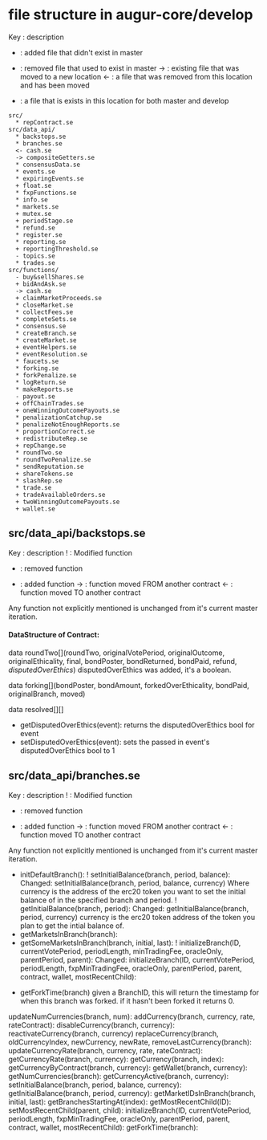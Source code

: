 # file structure in augur-core/develop
Key : description
+   : added file that didn't exist in master
-   : removed file that used to exist in master
->  : existing file that was moved to a new location
<-  : a file that was removed from this location and has been moved
*   : a file that is exists in this location for both master and develop
```
src/
  * repContract.se
src/data_api/
  * backstops.se
  * branches.se
  <- cash.se
  -> compositeGetters.se
  * consensusData.se
  * events.se
  * expiringEvents.se
  + float.se
  * fxpFunctions.se
  * info.se
  * markets.se
  + mutex.se
  + periodStage.se
  * refund.se
  * register.se
  * reporting.se
  + reportingThreshold.se
  - topics.se
  * trades.se
src/functions/
  - buy&sellShares.se
  + bidAndAsk.se
  -> cash.se
  + claimMarketProceeds.se
  * closeMarket.se
  * collectFees.se
  * completeSets.se
  * consensus.se
  * createBranch.se
  * createMarket.se
  + eventHelpers.se
  * eventResolution.se
  * faucets.se
  * forking.se
  * forkPenalize.se
  * logReturn.se
  * makeReports.se
  - payout.se
  + offChainTrades.se
  + oneWinningOutcomePayouts.se
  * penalizationCatchup.se
  * penalizeNotEnoughReports.se
  * proportionCorrect.se
  + redistributeRep.se
  + repChange.se
  * roundTwo.se
  * roundTwoPenalize.se
  * sendReputation.se
  + shareTokens.se
  * slashRep.se
  * trade.se
  + tradeAvailableOrders.se
  + twoWinningOutcomePayouts.se
  + wallet.se
```

## src/data_api/backstops.se
Key : description
!   : Modified function
-   : removed function
+   : added function
->  : function moved FROM another contract
<-  : function moved TO another contract

Any function not explicitly mentioned is unchanged from it's current master iteration.

#### DataStructure of Contract:
data roundTwo[](roundTwo, originalVotePeriod, originalOutcome, originalEthicality, final, bondPoster, bondReturned, bondPaid, refund,  
*disputedOverEthics*)
  disputedOverEthics was added, it's a boolean.

data forking[](bondPoster, bondAmount, forkedOverEthicality, bondPaid, originalBranch, moved)

data resolved[][]

+ getDisputedOverEthics(event):
    returns the disputedOverEthics bool for event
+ setDisputedOverEthics(event):
    sets the passed in event's disputedOverEthics bool to 1

## src/data_api/branches.se
Key : description
!   : Modified function
-   : removed function
+   : added function
->  : function moved FROM another contract
<-  : function moved TO another contract

Any function not explicitly mentioned is unchanged from it's current master iteration.

- initDefaultBranch():
! setInitialBalance(branch, period, balance):
  Changed: setInitialBalance(branch, period, balance, currency) Where currency is the address of the erc20 token you want to set the initial balance of in the specified branch and period.
! getInitialBalance(branch, period):
  Changed: getInitialBalance(branch, period, currency)
    currency is the erc20 token address of the token you plan to get the intial balance of.
- getMarketsInBranch(branch):
- getSomeMarketsInBranch(branch, initial, last):
! initializeBranch(ID, currentVotePeriod, periodLength, minTradingFee, oracleOnly, parentPeriod, parent):
  Changed: initializeBranch(ID, currentVotePeriod, periodLength, fxpMinTradingFee, oracleOnly, parentPeriod, parent, contract, wallet, mostRecentChild):

+ getForkTime(branch)
    given a BranchID, this will return the timestamp for when this branch was forked. if it hasn't been forked it returns 0.

updateNumCurrencies(branch, num):
addCurrency(branch, currency, rate, rateContract):
disableCurrency(branch, currency):
reactivateCurrency(branch, currency)
replaceCurrency(branch, oldCurrencyIndex, newCurrency, newRate,
removeLastCurrency(branch):
updateCurrencyRate(branch, currency, rate, rateContract):
getCurrencyRate(branch, currency):
getCurrency(branch, index):
getCurrencyByContract(branch, currency):
getWallet(branch, currency):
getNumCurrencies(branch):
getCurrencyActive(branch, currency):
setInitialBalance(branch, period, balance, currency):
getInitialBalance(branch, period, currency):
getMarketIDsInBranch(branch, initial, last):
getBranchesStartingAt(index):
getMostRecentChild(ID):
setMostRecentChild(parent, child):
initializeBranch(ID, currentVotePeriod, periodLength, fxpMinTradingFee, oracleOnly, parentPeriod, parent, contract, wallet, mostRecentChild):
getForkTime(branch):
